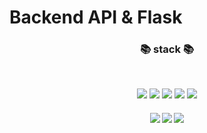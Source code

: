# Backend API & Flask

<h3 align="center"><b>📚 stack 📚</b></h3>
</br>
<p align="center">
<img src="https://img.shields.io/badge/Docker-2496ED.svg?&style=for-the-badge&logo=Docker&logoColor=white"/>
<img src="https://img.shields.io/badge/Python-3776AB.svg?&style=for-the-badge&logo=Python&logoColor=white"/>
<img src="https://img.shields.io/badge/Flask-000000.svg?&style=for-the-badge&logo=Flask&logoColor=white"/>
<img src="https://img.shields.io/badge/MySQL-4479A1.svg?&style=for-the-badge&logo=MySQL&logoColor=white"/>
<img src="https://img.shields.io/badge/Amazon%20AWS-232F3E.svg?&style=for-the-badge&logo=Amazon%20AWS&logoColor=white"/>
</p>
<h5 align="center">
<img src="https://img.shields.io/badge/swagger%20flasgger%20restfulApi-success"/>
<img src="https://img.shields.io/badge/EC2-blue"/>
<img src="https://img.shields.io/badge/RDS-lightgrey"/>
</h5>
